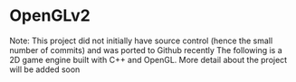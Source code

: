 # OpenGLv2
Note: This project did not initially have source control (hence the small number of commits) and was ported to Github recently
The following is a 2D game engine built with C++ and OpenGL. More detail about the project will be added soon
